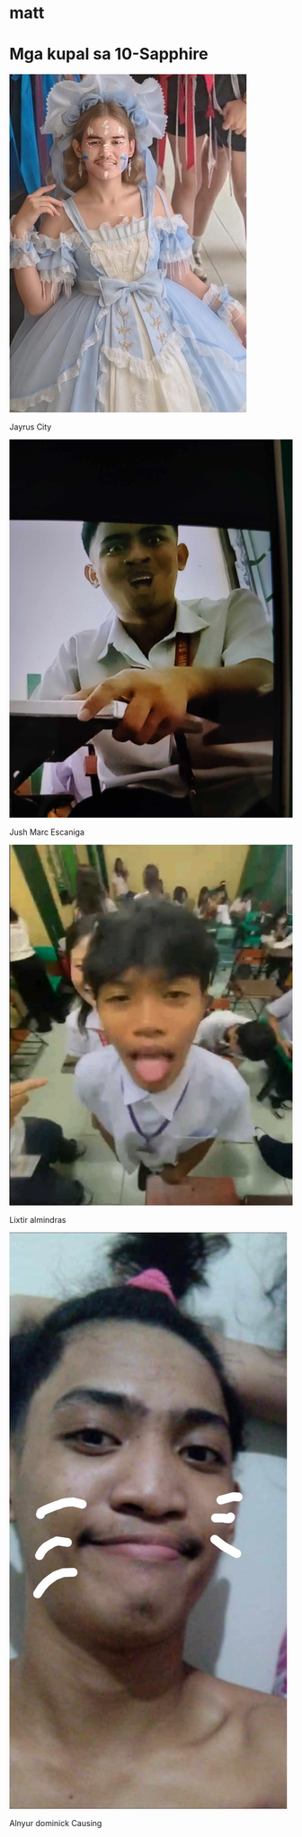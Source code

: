 # matt
<html>
<head>
    <title>mga kupal</title>
</head>
<body>
    <h1>Mga kupal sa 10-Sapphire</h1>
    <img src="n1.jpg" alt="description">
    <p>Jayrus City</p>
    <img src="n2.jpg" alt="description">
    <p>Jush Marc Escaniga</p>
    <img src="n3.jpg" alt="description">
    <p>Lixtir almindras</p>
    <img src="n4.jpg" alt="description">
    <p>Alnyur dominick Causing</p>
</body>

    
